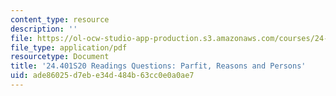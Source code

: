 ```yaml
---
content_type: resource
description: ''
file: https://ol-ocw-studio-app-production.s3.amazonaws.com/courses/24-401-proseminar-in-philosophy-ii-spring-2020/ade86025d7ebe34d484b63cc0e0a0ae7_MIT24_401S20_Questions22.pdf
file_type: application/pdf
resourcetype: Document
title: '24.401S20 Readings Questions: Parfit, Reasons and Persons'
uid: ade86025-d7eb-e34d-484b-63cc0e0a0ae7
---
```

